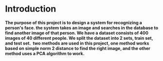 # Introduction
#### The purpose of this project is to design a system for recognizing a person's face. the system takes an image and searches in the database to find another image of that person. We have a dataset consists of 400 images of 40 different people. We split the dataset into 2 sets, train set, and test set.  two methods are used in this project, one method works based on simple norm 2 distance to find the right image, and the other method uses a PCA algorithm to work. 